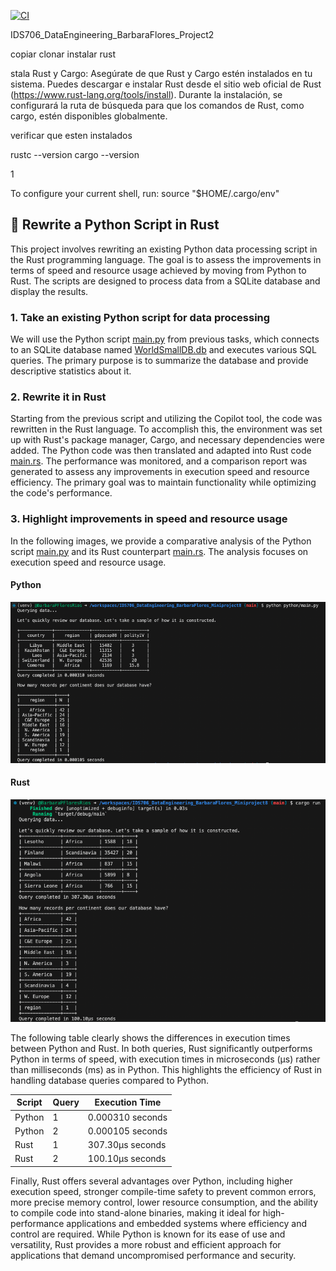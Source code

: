 [![CI](https://github.com/nogibjj/IDS706_DataEngineering_BarbaraFlores_Miniproject8/actions/workflows/cicd.yml/badge.svg)](https://github.com/nogibjj/IDS706_DataEngineering_BarbaraFlores_Miniproject8/actions/workflows/cicd.yml)



IDS706_DataEngineering_BarbaraFlores_Project2

copiar clonar
instalar rust 

stala Rust y Cargo: Asegúrate de que Rust y Cargo estén instalados en tu sistema. Puedes descargar e instalar Rust desde el sitio web oficial de Rust (https://www.rust-lang.org/tools/install). Durante la instalación, se configurará la ruta de búsqueda para que los comandos de Rust, como cargo, estén disponibles globalmente.

verificar que esten instalados

rustc --version
cargo --version

1

To configure your current shell, run:
source "$HOME/.cargo/env"


## 📂 Rewrite a Python Script in Rust

This project involves rewriting an existing Python data processing script in the Rust programming language. The goal is to assess the improvements in terms of speed and resource usage achieved by moving from Python to Rust. The scripts are designed to process data from a SQLite database and display the results.

### 1. Take an existing Python script for data processing
We will use the Python script [main.py](https://github.com/nogibjj/IDS706_DataEngineering_BarbaraFlores_Miniproject8/blob/main/python/main.py) from previous tasks, which connects to an SQLite database named [WorldSmallDB.db](https://github.com/nogibjj/IDS706_DataEngineering_BarbaraFlores_Miniproject8/blob/main/data/WorldSmallDB.db) and executes various SQL queries. The primary purpose is to summarize the database and provide descriptive statistics about it.

### 2. Rewrite it in Rust
Starting from the previous script and utilizing the Copilot tool, the code was rewritten in the Rust language. To accomplish this, the environment was set up with Rust's package manager, Cargo, and necessary dependencies were added. The Python code was then translated and adapted into Rust code [main.rs](https://github.com/nogibjj/IDS706_DataEngineering_BarbaraFlores_Miniproject8/blob/main/rust/main.rs). The performance was monitored, and a comparison report was generated to assess any improvements in execution speed and resource efficiency. The primary goal was to maintain functionality while optimizing the code's performance.

### 3. Highlight improvements in speed and resource usage
In the following images, we provide a comparative analysis of the Python script [main.py](https://github.com/nogibjj/IDS706_DataEngineering_BarbaraFlores_Miniproject8/blob/main/python/main.py) and its Rust counterpart [main.rs](https://github.com/nogibjj/IDS706_DataEngineering_BarbaraFlores_Miniproject8/blob/main/rust/main.rs). The analysis focuses on execution speed and resource usage.

#### Python
![Python Performance](https://raw.githubusercontent.com/nogibjj/IDS706_DataEngineering_BarbaraFlores_Miniproject8/main/images/python_performance.png)

#### Rust
![Rust Performance](https://raw.githubusercontent.com/nogibjj/IDS706_DataEngineering_BarbaraFlores_Miniproject8/main/images/rust_performance.png)

The following table clearly shows the differences in execution times between Python and Rust. In both queries, Rust significantly outperforms Python in terms of speed, with execution times in microseconds (µs) rather than milliseconds (ms) as in Python. This highlights the efficiency of Rust in handling database queries compared to Python.

| Script | Query | Execution Time |
|--------|-------|-----------------|
| Python |   1   | 0.000310 seconds |
| Python |   2   | 0.000105 seconds |
| Rust   |   1   | 307.30µs seconds |
| Rust   |   2   | 100.10µs seconds |

Finally, Rust offers several advantages over Python, including higher execution speed, stronger compile-time safety to prevent common errors, more precise memory control, lower resource consumption, and the ability to compile code into stand-alone binaries, making it ideal for high-performance applications and embedded systems where efficiency and control are required. While Python is known for its ease of use and versatility, Rust provides a more robust and efficient approach for applications that demand uncompromised performance and security.





